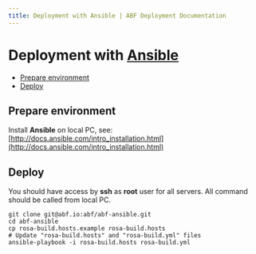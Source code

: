 ```yaml
---
title: Deployment with Ansible | ABF Deployment Documentation
---
```


# Deployment with [Ansible](http://www.ansible.com)

* [Prepare environment](#prepare-environment)
* [Deploy](#deploy)

## Prepare environment

Install __Ansible__ on local PC, see: [http://docs.ansible.com/intro_installation.html](http://docs.ansible.com/intro_installation.html)

## Deploy

You should have access by **ssh** as **root** user for all servers.
All command should be called from local PC.

    git clone git@abf.io:abf/abf-ansible.git
    cd abf-ansible
    cp rosa-build.hosts.example rosa-build.hosts
    # Update "rosa-build.hosts" and "rosa-build.yml" files
    ansible-playbook -i rosa-build.hosts rosa-build.yml